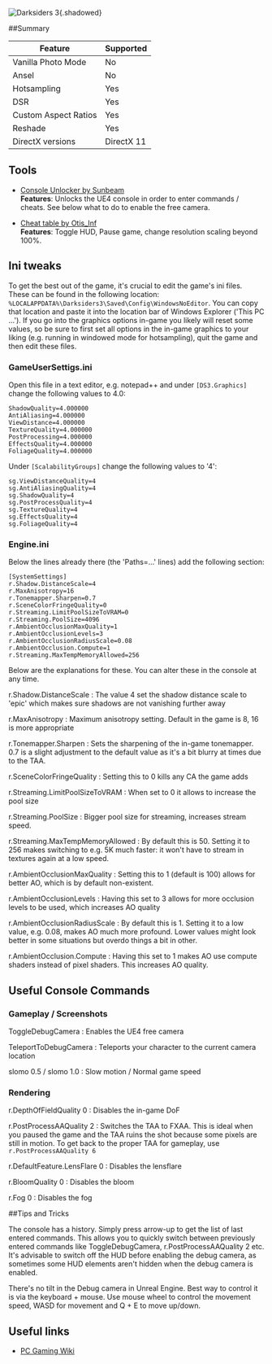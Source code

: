 ![Darksiders 3](Images\darksiders3_header.png "Shot by Otis_Inf"){.shadowed}

##Summary

Feature | Supported
--|--
Vanilla Photo Mode | No
Ansel | No
Hotsampling | Yes
DSR | Yes
Custom Aspect Ratios | Yes
Reshade | Yes
DirectX versions | DirectX 11
 
## Tools

* [Console Unlocker by Sunbeam](http://fearlessrevolution.com/viewtopic.php?t=8318)  
**Features**: Unlocks the UE4 console in order to enter commands / cheats. See below what to do to enable
the free camera.

* [Cheat table by Otis_Inf](..\CheatTables\darksiders3.CT)  
**Features**: Toggle HUD, Pause game, change resolution scaling beyond 100%. 

## Ini tweaks

To get the best out of the game, it's crucial to edit the game's ini files. These can be found in the following location:
`%LOCALAPPDATA%\Darksiders3\Saved\Config\WindowsNoEditor`. You can copy that location and paste it into the location bar of Windows Explorer ('This PC ...').
If you go into the graphics options in-game you likely will reset some values, 
so be sure to first set all options in the in-game graphics to your liking (e.g. running in windowed mode for hotsampling), quit the 
game and then edit these files. 

### GameUserSettigs.ini
Open this file in a text editor, e.g. notepad++ and under `[DS3.Graphics]` change the following values to 4.0:
```
ShadowQuality=4.000000
AntiAliasing=4.000000
ViewDistance=4.000000
TextureQuality=4.000000
PostProcessing=4.000000
EffectsQuality=4.000000
FoliageQuality=4.000000
```

Under `[ScalabilityGroups]` change the following values to '4':
```
sg.ViewDistanceQuality=4
sg.AntiAliasingQuality=4
sg.ShadowQuality=4
sg.PostProcessQuality=4
sg.TextureQuality=4
sg.EffectsQuality=4
sg.FoliageQuality=4
```

### Engine.ini
Below the lines already there (the 'Paths=...' lines) add the following section:
```
[SystemSettings]
r.Shadow.DistanceScale=4
r.MaxAnisotropy=16
r.Tonemapper.Sharpen=0.7
r.SceneColorFringeQuality=0
r.Streaming.LimitPoolSizeToVRAM=0
r.Streaming.PoolSize=4096
r.AmbientOcclusionMaxQuality=1
r.AmbientOcclusionLevels=3
r.AmbientOcclusionRadiusScale=0.08
r.AmbientOcclusion.Compute=1
r.Streaming.MaxTempMemoryAllowed=256
```

Below are the explanations for these. You can alter these in the console at any time.

r.Shadow.DistanceScale
:	The value 4 set the shadow distance scale to 'epic' which makes sure shadows are not vanishing further away

r.MaxAnisotropy
:	Maximum anisotropy setting. Default in the game is 8, 16 is more appropriate

r.Tonemapper.Sharpen
:	Sets the sharpening of the in-game tonemapper. 0.7 is a slight adjustment to the default value as it's a bit blurry at times due to the TAA.

r.SceneColorFringeQuality
:	Setting this to 0 kills any CA the game adds

r.Streaming.LimitPoolSizeToVRAM
:	When set to 0 it allows to increase the pool size

r.Streaming.PoolSize
:	Bigger pool size for streaming, increases stream speed.

r.Streaming.MaxTempMemoryAllowed
:	By default this is 50. Setting it to 256 makes switching to e.g. 5K much faster: it won't have to stream in textures again at a low speed.

r.AmbientOcclusionMaxQuality
:	Setting this to 1 (default is 100) allows for better AO, which is by default non-existent.

r.AmbientOcclusionLevels
:	Having this set to 3 allows for more occlusion levels to be used, which increases AO quality

r.AmbientOcclusionRadiusScale
:	By default this is 1. Setting it to a low value, e.g. 0.08, makes AO much more profound. Lower values might look better
in some situations but overdo things a bit in other.

r.AmbientOcclusion.Compute
:	Having this set to 1 makes AO use compute shaders instead of pixel shaders. This increases AO quality.

## Useful Console Commands

### Gameplay / Screenshots

ToggleDebugCamera
:	Enables the UE4 free camera

TeleportToDebugCamera
:	Teleports your character to the current camera location  

slomo 0.5 / slomo 1.0
:	Slow motion / Normal game speed

### Rendering

r.DepthOfFieldQuality 0
:	Disables the in-game DoF

r.PostProcessAAQuality 2
:	Switches the TAA to FXAA. This is ideal when you paused the game and the TAA ruins the shot because some pixels are still in motion.
To get back to the proper TAA for gameplay, use `r.PostProcessAAQuality 6`

r.DefaultFeature.LensFlare 0
:	Disables the lensflare

r.BloomQuality 0
:	Disables the bloom

r.Fog 0
:	Disables the fog

##Tips and Tricks

The console has a history. Simply press arrow-up to get the list of last entered commands. This allows you to quickly switch between previously entered
commands like ToggleDebugCamera, r.PostProcessAAQuality 2 etc. It's advisable to switch off the HUD before enabling the debug camera, as sometimes some HUD
elements aren't hidden when the debug camera is enabled. 

There's no tilt in the Debug camera in Unreal Engine. Best way to control it is via the keyboard + mouse. Use mouse wheel to control the movement speed, WASD for
movement and Q + E to move up/down.

## Useful links

* [PC Gaming Wiki](https://pcgamingwiki.com/wiki/Darksiders_III)

